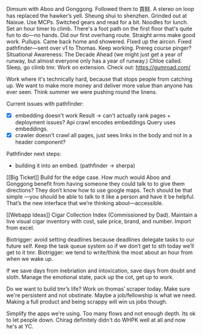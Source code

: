 Dimsum with Aboo and Gonggong. Followed them to 買餸. A stereo on loop has replaced the hawker’s yell. Sheung shui to shenzhen. Grinded out at Naixue. Use MCPs. Switched gears and read for a bit. Noodles for lunch. Set an hour timer to climb. There's a foot path on the first floor that's quite fun to do—no hands. Did our first overhang route. Straight arms make good work. Pullups. Came back home and showered. FIxed up the aircon. Fixed pathfinder—sent over v1 to Thomas. Keep working. Prereg course pinger? Situational Awareness: The Decade Ahead (we might just get a year of runway, but almost everyone only has a year of runway.) Chloe called. Sleep, go climb tmr. Work on extension. Check out: https://gumroad.com/

Work where it's technically hard, because that stops people from catching up. We want to make more money and deliver more value than anyone has ever seen. Think summer we were pushing round the linens.

Current issues with pathfinder:
- [x] embedding doesn't work
	Result -> can't actually rank pages + deployment issues?
	Api crawl encodes embeddings
	Query uses embeddings.
- [x] crawler doesn't crawl all pages, just sees links in the body and not in a header component?

Pathfinder next steps:
- building it into an embed. (pathfinder -> sherpa)

[[Big Ticket]] Build for the edge case. How much would Aboo and Gonggong benefit from having someone they could talk to to give them directions? They don’t know how to use google maps. Tech should be that simple —you should be able to talk to it like a person and have it be helpful. That’s the new interface that we’re thinking about—accessible. 

[[Webapp Ideas]] Cigar Collection Index (Commissioned by Dad). Maintain a live visual cigar inventory with cost, sale price, brand, and number. Import from excel.

Biotrigger: avoid setting deadlines because deadlines delegate tasks to our future self. Keep the task queue system so if we don’t get to sth today we’ll get to it tmr.
Biotrigger: we tend to write/think the most about an hour from when we wake up.

If we save days from inebriation and intoxication, save days from doubt and sloth. Manage the emotional state, pack up the cot, get up to work. 

Do we want to build tmr’s life? Work on thomas’ scraper today. Make sure we're persistent and not obstinate. Maybe a job/fellowship is what we need. Making a full product and being scrappy will win us jobs though. 

Simplify the apps we’re using. Too many flows and not enough depth.
Its ok to let people down. Chirag definitely didn't do WHPK well at all and now he's at YC.
